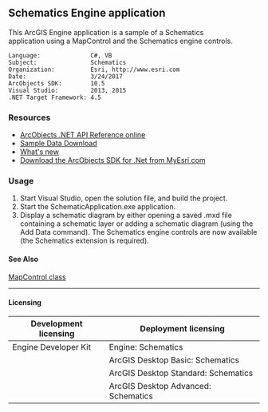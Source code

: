 ## Schematics Engine application

This ArcGIS Engine application is a sample of a Schematics application using a MapControl and the Schematics engine controls.  


<!-- TODO: Fill this section below with metadata about this sample-->
```
Language:              C#, VB
Subject:               Schematics
Organization:          Esri, http://www.esri.com
Date:                  3/24/2017
ArcObjects SDK:        10.5
Visual Studio:         2013, 2015
.NET Target Framework: 4.5
```

### Resources

* [ArcObjects .NET API Reference online](http://desktop.arcgis.com/en/arcobjects/latest/net/webframe.htm)  
* [Sample Data Download](../../releases)  
* [What's new](http://desktop.arcgis.com/en/arcobjects/latest/net/webframe.htm#05247c04-bfd9-4e36-ae09-bc6e833c3b14.htm)  
* [Download the ArcObjects SDK for .Net from MyEsri.com](https://my.esri.com/)  

### Usage
1. Start Visual Studio, open the solution file, and build the project.  
1. Start the SchematicApplication.exe application.  
1. Display a schematic diagram by either opening a saved .mxd file containing a schematic layer or adding a schematic diagram (using the Add Data command). The Schematics engine controls are now available (the Schematics extension is required).  







#### See Also  
[MapControl class](http://desktop.arcgis.com/search/?q=MapControl%20class&p=0&language=en&product=arcobjects-sdk-dotnet&version=&n=15&collection=help)  


---------------------------------

#### Licensing  
| Development licensing | Deployment licensing | 
| ------------- | ------------- | 
| Engine Developer Kit | Engine: Schematics |  
|  | ArcGIS Desktop Basic: Schematics |  
|  | ArcGIS Desktop Standard: Schematics |  
|  | ArcGIS Desktop Advanced: Schematics |  



